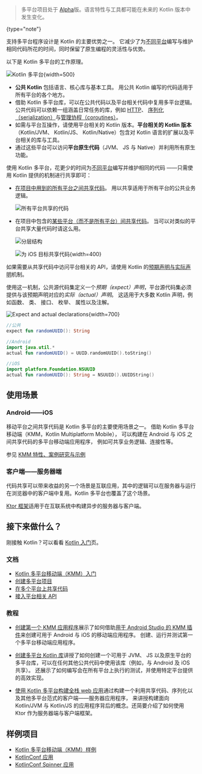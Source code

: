 [//]: # (title: 多平台程序设计)

> 多平台项目处于 [Alpha](components-stability.md)版。语言特性与工具都可能在未来的 Kotlin 版本中发生变化。
>
{type="note"}

支持多平台程序设计是 Kotlin 的主要优势之一。 它减少了为[不同平台](mpp-supported-platforms.md)<!--
-->编写与维护相同代码所花的时间，同时保留了原生编程的灵活性与优势。 

以下是 Kotlin 多平台的工作原理。

![Kotlin 多平台](kotlin-multiplatform.png){width=500}

* **公共 Kotlin** 包括语言、核心库与基本工具。 用公共 Kotlin 编写的代码适用于<!-- 
-->所有平台的各个地方。
* 借助 Kotlin 多平台库，可以在公共代码以及平台相关代码中复用多平台逻辑。
公共代码可以依赖一组涵盖日常任务的库，例如 [HTTP](https://ktor.io/clients/http-client/multiplatform.html)、 [序列化（serialization）](https://github.com/Kotlin/kotlinx.serialization)与<!--
-->[管理协程（coroutines）](https://github.com/Kotlin/kotlinx.coroutines)。
* 如需与平台互操作，请使用平台相关的 Kotlin 版本。**平台相关的 Kotlin 版本** 
（Kotlin/JVM、 Kotlin/JS、 Kotlin/Native）包含对 Kotlin 语言的扩展以及平台相关的库与工具。 
* 通过这些平台可以访问**平台原生代码**（JVM、 JS 与 Native）并利用所有原生<!--
-->功能。

使用 Kotlin 多平台，花更少的时间为[不同平台](mpp-supported-platforms.md)编写并维护相同的代码
——只需使用 Kotlin 提供的机制进行共享即可：

* [在项目中用到的所有平台之间共享代码](mpp-share-on-platforms.md#对所有平台共享代码)。 用以共享适用于<!--
-->所有平台的公共业务逻辑。
     
    ![所有平台共享的代码](flat-structure.png)
    
* 在项目中包含的[某些平台（而不是所有平台）间共享代码](mpp-share-on-platforms.md#对相似平台共享代码)。 当<!--
-->可以对类似的平台共享大量代码时请这么用。 
    
    ![分层结构](hierarchical-structure.png)

    ![为 iOS 目标共享代码](iosmain-hierarchy.png){width=400}

如果需要从共享代码中访问平台相关的 API，请使用 Kotlin 的<!--
-->[预期声明与实际声明](mpp-connect-to-apis.md)机制。

使用这一机制，公共源代码集定义一个*预期（expect）声明*，平台源代码集必须提供<!--
-->与该预期声明对应的*实际（actual）声明*。 这适用于大多数 Kotlin 声明，例如<!-- 
-->函数、 类、 接口、 枚举、 属性以及注解。

![Expect and actual declarations](expect-actual.png){width=700}

```kotlin
//公共
expect fun randomUUID(): String
```

```kotlin
//Android
import java.util.*
actual fun randomUUID() = UUID.randomUUID().toString()
```

```kotlin
//iOS
import platform.Foundation.NSUUID
actual fun randomUUID(): String = NSUUID().UUIDString()
```

## 使用场景

### Android——iOS

移动平台之间共享代码是 Kotlin 多平台的主要使用场景之一。 借助 Kotlin 多平台移动端（KMM，Kotlin Multiplatform Mobile），
可以构建在 Android 与 iOS 之间共享代码的多平台移动端应用程序，
例如可共享业务逻辑、连接性等。

参见 [KMM 特性、案例研究与示例](https://kotlinlang.org/lp/mobile/)

### 客户端——服务器端

代码共享可以带来收益的另一个场景是互联应用，其中的逻辑可以<!--
-->在服务器与运行在浏览器中的客户端中复用。Kotlin 多平台也覆盖了<!--
-->这个场景。

[Ktor 框架](https://ktor.kotlincn.net/)适用于在互联系统中构建异步的服务器与客户端。

## 接下来做什么？

刚接触 Kotlin？可以看看 [Kotlin 入门](getting-started.md)页。

### 文档

* [Kotlin 多平台移动端（KMM）入门](kmm-getting-started.md)
* [创建多平台项目](mpp-create-lib.md)
* [在多个平台上共享代码](mpp-share-on-platforms.md)
* [接入平台相关 API](mpp-connect-to-apis.md)

### 教程

* [创建第一个 KMM 应用程序](kmm-create-first-app.md)展示了如何借助[用于 Android Studio 的 KMM 插件](https://plugins.jetbrains.com/plugin/14936-kotlin-multiplatform-mobile)来创建可用于 Android 与 iOS 的移动端应用程序。
创建、运行并测试第一个多平台移动端应用程序。

* [创建多平台 Kotlin 库](multiplatform-library.md)讲授了如何创建一个<!-- 
-->可用于 JVM、 JS 以及原生平台的多平台库，可以在任何其他公共代码中使用该库（例如，与 
Android 及 iOS 共享）。 还展示了如何编写会在所有平台上执行的测试，并使用<!--
-->特定平台提供的高效实现。
 
* [使用 Kotlin 多平台构建全栈 web 应用](https://play.kotlinlang.org/hands-on/Full%20Stack%20Web%20App%20with%20Kotlin%20Multiplatform/01_Introduction)<!--
-->通过构建一个利用共享代码、序列化以及其他多平台范式的客户端——服务器应用程序，
来讲授构建面向 Kotlin/JVM 与 Kotlin/JS 的应用程序背后的概念。还简要<!--
-->介绍了如何使用 Ktor 作为服务器端与客户端框架。
  
## 样例项目

- [Kotlin 多平台移动端（KMM）样例](kmm-samples.md)
- [KotlinConf 应用](https://github.com/JetBrains/kotlinconf-app) 
- [KotlinConf Spinner 应用](https://github.com/jetbrains/kotlinconf-spinner)

